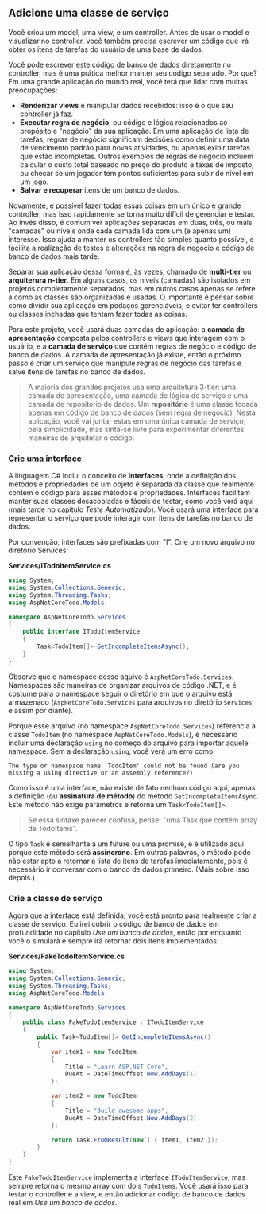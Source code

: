 ## Adicione uma classe de serviço
Você criou um model, uma view, e um controller. Antes de usar o model e visualizar no controller, você também precisa escrever um código que irá obter os itens de tarefas do usuário de uma base de dados.

Você pode escrever este código  de banco de dados diretamente no controller, mas é uma prática melhor manter seu código separado. Por que? Em uma grande aplicação do mundo real, você terá que lidar com muitas preocupações:

* **Renderizar views** e manipular dados recebidos: isso é o que seu controller já faz.
* **Executar regra de negócio**, ou código e lógica relacionados ao propósito e "negócio" da sua aplicação. Em uma aplicação de lista de tarefas, regras de negócio significam decisões como definir uma data de vencimento padrão para novas atividades, ou apenas exibir tarefas que estão incompletas. Outros exemplos de regras de negócio incluem calcular o custo total baseado no preço do produto e taxas de imposto, ou checar se um jogador tem pontos suficientes para subir de nível em um jogo.
* **Salvar e recuperar** itens de um banco de dados.

Novamente, é possível fazer todas essas coisas em um único e grande controller, mas isso rapidamente se torna muito difícil de gerenciar e testar. Ao invés disso, é comum ver aplicações separadas em duas, três, ou mais "camadas" ou níveis onde cada camada lida com um (e apenas um) interesse. Isso ajuda a manter os controllers tão simples quanto possível, e facilita a realização de testes e alterações na regra de negócio e código de banco de dados mais tarde.

Separar sua aplicação dessa forma é, às vezes, chamado de **multi-tier** ou **arquiterura n-tier**. Em alguns casos, os níveis (camadas) são isolados em projetos completamente separados, mas em outros casos apenas se refere a como as classes são organizadas e usadas. O importante é pensar sobre como dividir sua aplicação em pedaços gerenciáveis, e evitar ter controllers ou classes inchadas que tentam fazer todas as coisas.

Para este projeto, você usará duas camadas de aplicação: a **camada de apresentação** composta pelos controllers e views que interagem com o usuário, e a **camada de serviço** que contém regras de negócio e código de banco de dados. A camada de apresentação já existe, então o próximo passo é criar um serviço que manipule regras de negócio das tarefas e salve itens de tarefas no banco de dados.

> A maioria dos grandes projetos usa uma arquitetura 3-tier: uma camada de apresentação, uma camada de lógica de serviço e uma camada de repositório de dados. Um **repositório** é uma classe focada apenas em código de banco de dados (sem regra de negócio). Nesta aplicação, você vai juntar estas em uma única camada de serviço, pela simplicidade, mas sinta-se livre para experimentar diferentes maneiras de arquitetar o código.

### Crie uma interface

A linguagem C# inclui o conceito de **interfaces**, onde a definição dos métodos e propriedades de um objeto é separada da classe que realmente contém o código para esses métodos e propriedades. Interfaces facilitam manter suas classes desacopladas e fáceis de testar, como você verá aqui (mais tarde no capítulo *Teste Automatizado*). Você usará uma interface para representar o serviço que pode interagir com itens de tarefas no banco de dados.

Por convenção, interfaces são prefixadas com "I". Crie um novo arquivo no diretório Services:

**Services/ITodoItemService.cs**

```csharp
using System;
using System.Collections.Generic;
using System.Threading.Tasks;
using AspNetCoreTodo.Models;

namespace AspNetCoreTodo.Services
{
    public interface ITodoItemService
    {
        Task<TodoItem[]> GetIncompleteItemsAsync();
    }
}
```

Observe que o namespace desse aquivo é `AspNetCoreTodo.Services`. Namespaces são maneiras de organizar arquivos de código .NET, e é costume para o namespace seguir o diretório em que o arquivo está armazenado (`AspNetCoreTodo.Services` para arquivos no diretório `Services`, e assim por diante).

Porque esse arquivo (no namespace `AspNetCoreTodo.Services`) referencia a classe `TodoItem` (no namespace `AspNetCoreTodo.Models`), é necessário incluir uma declaração `using` no começo do arquivo para importar aquele namespace. Sem a declaração `using`, você verá um erro como:

```
The type or namespace name 'TodoItem' could not be found (are you missing a using directive or an assembly reference?)
```

Como isso é uma interface, não existe de fato nenhum código aqui, apenas a definição (ou **assinatura de método**) do método `GetIncompleteItemsAsync`. Este método não exige parâmetros e retorna um `Task<TodoItem[]>`.

> Se essa sintaxe parecer confusa, pense: "uma Task que contém array de TodoItems".

O tipo `Task` é semelhante a um future ou uma promise, e é utilizado aqui porque este método será **assíncrono**. Em outras palavras, o método pode não estar apto a retornar a lista de itens de tarefas imediatamente, pois é necessário ir conversar com o banco de dados primeiro. (Mais sobre isso depois.)

### Crie a classe de serviço

Agora que a interface está definida, você está pronto para realmente criar a classe de serviço. Eu irei cobrir o código de banco de dados em profundidade no capítulo *Use um banco de dados*, então por enquanto você o simulará e sempre irá retornar dois itens implementados:

**Services/FakeTodoItemService.cs**

```csharp
using System;
using System.Collections.Generic;
using System.Threading.Tasks;
using AspNetCoreTodo.Models;

namespace AspNetCoreTodo.Services
{
    public class FakeTodoItemService : ITodoItemService
    {
        public Task<TodoItem[]> GetIncompleteItemsAsync()
        {
            var item1 = new TodoItem
            {
                Title = "Learn ASP.NET Core",
                DueAt = DateTimeOffset.Now.AddDays(1)
            };

            var item2 = new TodoItem
            {
                Title = "Build awesome apps",
                DueAt = DateTimeOffset.Now.AddDays(2)
            };

            return Task.FromResult(new[] { item1, item2 });
        }
    }
}
```

Este `FakeTodoItemService` implementa a interface `ITodoItemService`, mas sempre retorna o mesmo array com dois `TodoItem`s. Você usará isso para testar o controller e a view, e então adicionar código de banco de dados real em *Use um banco de dados*.
